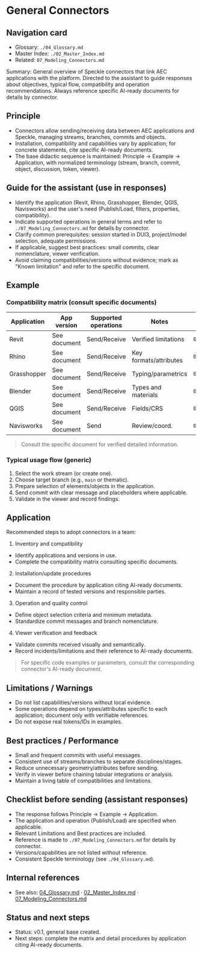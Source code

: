 
# General Connectors

## Navigation card
- Glossary: `./04_Glossary.md`
- Master Index: `./02_Master_Index.md`
- Related: `07_Modeling_Connectors.md`

Summary: General overview of Speckle connectors that link AEC applications with the platform. Directed to the assistant to guide responses about objectives, typical flow, compatibility and operation recommendations. Always reference specific AI-ready documents for details by connector.

## Principle

- Connectors allow sending/receiving data between AEC applications and Speckle, managing streams, branches, commits and objects.  
- Installation, compatibility and capabilities vary by application; for concrete statements, cite specific AI-ready documents.  
- The base didactic sequence is maintained: Principle → Example → Application, with normalized terminology (stream, branch, commit, object, discussion, token, viewer).

## Guide for the assistant (use in responses)

- Identify the application (Revit, Rhino, Grasshopper, Blender, QGIS, Navisworks) and the user's need (Publish/Load, filters, properties, compatibility).
- Indicate supported operations in general terms and refer to `./07_Modeling_Connectors.md` for details by connector.
- Clarify common prerequisites: session started in DUI3, project/model selection, adequate permissions.
- If applicable, suggest best practices: small commits, clear nomenclature, viewer verification.
- Avoid claiming compatibilities/versions without evidence; mark as "Known limitation" and refer to the specific document.

## Example

### Compatibility matrix (consult specific documents)

| Application | App version | Supported operations | Notes | Detailed document |
|---|---|---|---|---|
| Revit | See document | Send/Receive | Verified limitations | `07_Modeling_Connectors.md` |
| Rhino | See document | Send/Receive | Key formats/attributes | `07_Modeling_Connectors.md` |
| Grasshopper | See document | Send/Receive | Typing/parametrics | `07_Modeling_Connectors.md` |
| Blender | See document | Send/Receive | Types and materials | `07_Modeling_Connectors.md` |
| QGIS | See document | Send/Receive | Fields/CRS | `07_Modeling_Connectors.md` |
| Navisworks | See document | Send | Review/coord. | `07_Modeling_Connectors.md` |

> Consult the specific document for verified detailed information.

### Typical usage flow (generic)

1) Select the work stream (or create one).  
2) Choose target branch (e.g., `main` or thematic).  
3) Prepare selection of elements/objects in the application.  
4) Send commit with clear message and placeholders where applicable.  
5) Validate in the viewer and record findings.

## Application

Recommended steps to adopt connectors in a team:

1) Inventory and compatibility
- Identify applications and versions in use.  
- Complete the compatibility matrix consulting specific documents.

2) Installation/update procedures
- Document the procedure by application citing AI-ready documents.  
- Maintain a record of tested versions and responsible parties.

3) Operation and quality control
- Define object selection criteria and minimum metadata.  
- Standardize commit messages and branch nomenclature.

4) Viewer verification and feedback
- Validate commits received visually and semantically.  
- Record incidents/limitations and their reference to AI-ready documents.

> For specific code examples or parameters, consult the corresponding connector's AI-ready document.

## Limitations / Warnings

- Do not list capabilities/versions without local evidence.  
- Some operations depend on types/attributes specific to each application; document only with verifiable references.  
- Do not expose real tokens/IDs in examples.

## Best practices / Performance

- Small and frequent commits with useful messages.  
- Consistent use of streams/branches to separate disciplines/stages.  
- Reduce unnecessary geometry/attributes before sending.  
- Verify in viewer before chaining tabular integrations or analysis.  
- Maintain a living table of compatibilities and limitations.

## Checklist before sending (assistant responses)

- The response follows Principle → Example → Application.
- The application and operation (Publish/Load) are specified when applicable.
- Relevant Limitations and Best practices are included.
- Reference is made to `./07_Modeling_Connectors.md` for details by connector.
- Versions/capabilities are not listed without reference.
- Consistent Speckle terminology (see `./04_Glossary.md`).

## Internal references

- See also: [04_Glossary.md](./04_Glossary.md) · [02_Master_Index.md](./02_Master_Index.md) · [07_Modeling_Connectors.md](./07_Modeling_Connectors.md)

## Status and next steps

- Status: v0.1, general base created.  
- Next steps: complete the matrix and detail procedures by application citing AI-ready documents.

